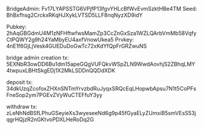 

BridgeAdmin: Fv17LYAPSSTG6VPjfP13fgvYHLcBfWvEvmSzktHBe4TM
Seed: BhBxfhsg2CrckxRKqHJXykLVTSD5LLF8nqNyzXD9idY

Pubkey: 2hAqGBGdmU4M1zNFHftwfwsMamZp3CcZnGxSza1WZLQArbVmMb58VqfyCtPQWY2g9h24YaMbyEU4axfVnowUkea5
Prvkey: 4nE1f6GjLjVesk4GUEDuDoGwTc72xKdYfQpFrGRZwuNS




bridge admin creation tx: 5EXNbR3owDD6Bu1dm15apeGQgVUFQkvWSpZLN9WwdAovhjS2ZBhqLMY4twpuxLBHtSkgEDj1X2MkLSDDnQQDdXDK

deposit tx: 34dkUzqZcofoxZHXnSNTmYrvzbdRuJyqxSRQcEqLHopwbApsu7N1t5CoPFsFneSop2ym7PGEvZVyWuCTEFfuY3yy

withdraw tx: zLeNhNdBSfLPhuGSeyieXs3wyeseeNd6g9p45fGyaELyZUmxiB5smVEsS53jqgrHQjzR2nGKtvoPDXLHeRoDq2G




